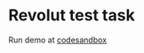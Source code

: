 # Revolut test task
Run demo at [codesandbox](https://codesandbox.io/s/github/az67128/revolut-test-task/tree/master/)
